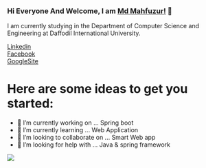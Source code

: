 ### Hi Everyone And Welcome, I am [Md Mahfuzur!](https://sites.google.com/diu.edu.bd/md-mahfuzur-rahman) 👊
I am currently studying in the Department of Computer Science and Engineering at Daffodil International University.
 
[Linkedin](https://www.linkedin.com/in/md-mahfuzur-rahman-2a9807190)  
[Facebook](https://www.facebook.com/mahfuzur.mafu)  
[GoogleSite](https://sites.google.com/diu.edu.bd/md-mahfuzur-rahman)
<!--
**mahfuzur-mafu/mahfuzur-mafu** is a ✨ _special_ ✨ repository because its `README.md` (this file) appears on your GitHub profile.
-->
# Here are some ideas to get you started:

- 🔭 I’m currently working on ... Spring boot
- 🌱 I’m currently learning ... Web Application
- 👯 I’m looking to collaborate on ... Smart Web app
- 🤔 I’m looking for help with ... Java & spring framework
<!--
- 💬 Ask me about ...
- 📫 How to reach me: ... 
- 😄 Pronouns: ...
- ⚡ Fun fact: ...
-->

  <img align="center" src="https://github-readme-stats.vercel.app/api/top-langs?username=mahfuzur-mafu" />


